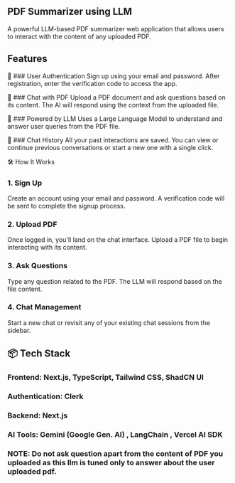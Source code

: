 ## PDF Summarizer using LLM
A powerful LLM-based PDF summarizer web application that allows users to interact with the content of any uploaded PDF.
## Features
🔐 ### User Authentication
Sign up using your email and password. After registration, enter the verification code to access the app.

💬 ### Chat with PDF
Upload a PDF document and ask questions based on its content. The AI will respond using the context from the uploaded file.

🧠 ### Powered by LLM
Uses a Large Language Model to understand and answer user queries from the PDF file.

💾 ### Chat History
All your past interactions are saved. You can view or continue previous conversations or start a new one with a single click.

🛠️ How It Works
### 1. Sign Up
Create an account using your email and password. A verification code will be sent to complete the signup process.

### 2. Upload PDF
Once logged in, you'll land on the chat interface. Upload a PDF file to begin interacting with its content.

### 3. Ask Questions
Type any question related to the PDF. The LLM will respond based on the file content.

### 4. Chat Management
Start a new chat or revisit any of your existing chat sessions from the sidebar.

## 📦 Tech Stack
### Frontend: Next.js, TypeScript, Tailwind CSS, ShadCN UI
### Authentication: Clerk
### Backend: Next.js
### AI Tools:  Gemini (Google Gen. AI) , LangChain , Vercel AI SDK

### NOTE: Do not ask question apart from the content of PDF you uploaded as this llm is tuned only  to answer about the user uploaded pdf.
